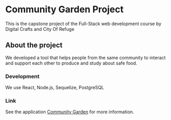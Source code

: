 # Community Garden Project

This is the capstone project of the Full-Stack web development course by Digital Crafts and City Of Refuge

## About the project

We developed a tool that helps people from the same community to interact and support each other to produce and study about safe food.

### Development

We use React, Node.js, Sequelize, PostgreSQL

### Link 

See the application [Community Garden](https://community-garden.onrender.com) for more information.

